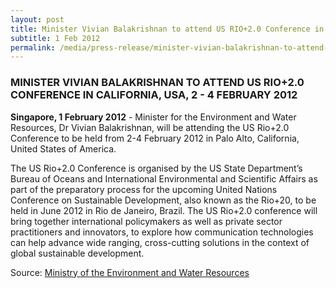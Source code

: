 ```yaml
---
layout: post
title: Minister Vivian Balakrishnan to attend US RIO+2.0 Conference in California, USA, 2 - 4 February 2012
subtitle: 1 Feb 2012
permalink: /media/press-release/minister-vivian-balakrishnan-to-attend-us-rio-20-conference-in-california-usa-24-february-2012
---
```


### MINISTER VIVIAN BALAKRISHNAN TO ATTEND US RIO+2.0 CONFERENCE IN CALIFORNIA, USA, 2 - 4 FEBRUARY 2012

**Singapore, 1 February 2012** - Minister for the Environment and Water Resources, Dr Vivian Balakrishnan, will be attending the US Rio+2.0 Conference to be held from 2-4 February 2012 in Palo Alto, California, United States of America.

The US Rio+2.0 Conference is organised by the US State Department’s Bureau of Oceans and International Environmental and Scientific Affairs as part of the preparatory process for the upcoming United Nations Conference on Sustainable Development, also known as the Rio+20, to be held in June 2012 in Rio de Janeiro, Brazil. The US Rio+2.0 conference will bring together international policymakers as well as private sector practitioners and innovators, to explore how communication technologies can help advance wide ranging, cross-cutting solutions in the context of global sustainable development.

Source: [<a href="https://www.mewr.gov.sg/news/minister-vivian-balakrishnan-to-attend-us-rio20-conference-in-california--united-states-of-america--2-4-february-2012" target="_blank">Ministry of the Environment and Water Resources</a>](https://www.mewr.gov.sg/news/minister-vivian-balakrishnan-to-attend-us-rio20-conference-in-california--united-states-of-america--2-4-february-2012)